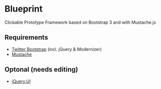 Blueprint
=========

Clickable Prototype Framework based on Bootstrap 3 and with Mustache.js

## Requirements
* [Twitter Bootstrap](http://getbootstrap.com/) (incl. jQuery & Modernizer)
* [Mustache](https://github.com/janl/mustache.js)

## Optonal (needs editing)
* [jQuery.UI](https://jqueryui.com/)

